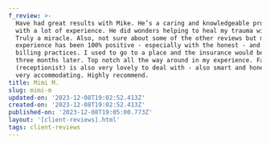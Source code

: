 ```yaml
---
f_review: >-
  Have had great results with Mike. He’s a caring and knowledgeable professional
  with a lot of experience. He did wonders helping to heal my trauma with EMDR.
  Truly a miracle. Also, not sure about some of the other reviews but my
  experience has been 100% positive - especially with the honest - and TIMELY -
  billing practices. I used to go to a place and the insurance would be billed
  three months later. Top notch all the way around in my experience. Faith
  (receptionist) is also very lovely to deal with - also smart and honest and
  very accommodating. Highly recommend.
title: Mimi M.
slug: mimi-m
updated-on: '2023-12-08T19:02:52.413Z'
created-on: '2023-12-08T19:02:52.413Z'
published-on: '2023-12-08T19:05:00.773Z'
layout: '[client-reviews].html'
tags: client-reviews
---
```



